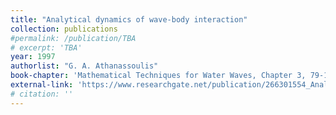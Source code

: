 ```yaml
---
title: "Analytical dynamics of wave-body interaction"
collection: publications
#permalink: /publication/TBA
# excerpt: 'TBA'
year: 1997
authorlist: "G. A. Athanassoulis"
book-chapter: 'Mathematical Techniques for Water Waves, Chapter 3, 79-154'
external-link: 'https://www.researchgate.net/publication/266301554_Analytical_dynamics_of_wave-body_interaction'
# citation: ''
---
```

